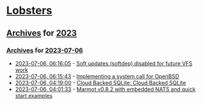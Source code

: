 # [Lobsters](../../../README.md)

## [Archives](../../index.md) for [2023](../index.md)

### [Archives](../../index.md) for [2023-07-06](index.md)

* [2023-07-06, 06:16:05](https://lobste.rs/s/bqzlak/soft_updates_softdep_disabled_for_future) - [Soft updates (softdep) disabled for future VFS work](https://undeadly.org/cgi?action=article;sid=20230706044554)
* [2023-07-06, 06:15:43](https://lobste.rs/s/rqoej7/implementing_system_call_for_openbsd) - [Implementing a system call for OpenBSD](https://www.poolp.org/posts/2023-07-05/implementing-a-system-call-for-openbsd/)
* [2023-07-06, 04:19:00](https://lobste.rs/s/0gsgun/cloud_backed_sqlite_cloud_backed_sqlite) - [Cloud Backed SQLite: Cloud Backed SQLite](https://sqlite.org/cloudsqlite/doc/trunk/www/index.wiki)
* [2023-07-06, 04:01:33](https://lobste.rs/s/ocwwzj/marmot_v0_8_2_with_embedded_nats_quick) - [Marmot v0.8.2 with embedded NATS and quick start examples](https://github.com/maxpert/marmot/releases/tag/v0.8.2)
